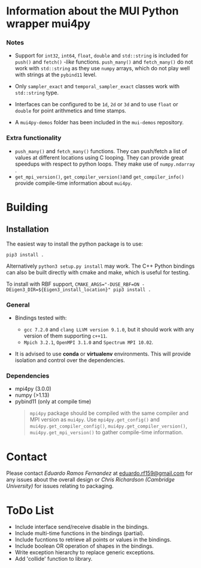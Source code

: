 # Information about the MUI Python wrapper mui4py
### Notes
- Support for `int32`, `int64`, `float`, `double` and `std::string`  is included for  `push()` and `fetch()`   *-like* functions. `push_many()` and `fetch_many()` do not work with `std::string` as they use `numpy` arrays, which  do not play well with strings at the `pybind11` level.

- Only `sampler_exact` and `temporal_sampler_exact` classes work with `std::string` type.
- Interfaces can be configured to be `1d`, `2d` or  `3d` and to use  `float` or `double` for point arithmetics and time stamps.
- A `mui4py-demos` folder has been included in the `mui-demos` repository.

### Extra functionality
- `push_many()` and `fetch_many()` functions. They can push/fetch a list of values at different locations using C looping. They can provide great speedups with respect to python loops. They make use of `numpy.ndarray` .
- `get_mpi_version()`, `get_compiler_version()`and `get_compiler_info()` provide compile-time information about `mui4py`.

# Building

## Installation
The easiest way to install the python package is to use:
```
pip3 install .
```
Alternatively `python3 setup.py install` may work.
The C++ Python bindings can also be built directly with cmake and make, which is useful for testing.

To install with RBF support, `CMAKE_ARGS="-DUSE_RBF=ON -DEigen3_DIR=${Eigen3_install_location}" pip3 install .`

### General

- Bindings tested with:
	- `gcc 7.2.0` and `clang LLVM version 9.1.0`, but it should work with any version of them supporting `c++11`.
	- `Mpich 3.2.1`, `OpenMPI 3.1.0` and `Spectrum MPI 10.02`.

- It is advised to use **conda** or **virtualenv** environments. This will provide isolation and control over the dependencies.

### Dependencies
- mpi4py (3.0.0)
- numpy (>1.13)
- pybind11 (only at compile time)
	> `mpi4py`  package should be compiled with the same compiler and MPI version as `mui4py`. Use `mpi4py.get_config()` and `mui4py.get_compiler_config()`, `mui4py.get_compiler_version()`, `mui4py.get_mpi_version()` to gather compile-time information.

# Contact

Please contact *Eduardo Ramos Fernandez* at eduardo.rf159@gmail.com for any issues about the overall design or *Chris Richardson (Cambridge University)* for issues relating to packaging.

# ToDo List

- Include interface send/receive disable in the bindings.
- Include multi-time functions in the bindings (partial).
- Include fucntions to retrieve all points or values in the bindings. 
- Include boolean OR operation of shapes in the bindings.
- Write exception hierarchy to replace generic exceptions.
- Add 'collide' function to library.
